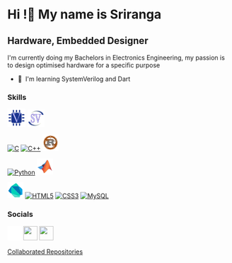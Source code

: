 Hi !👋 My name is Sriranga
=====================================================================================================================================

Hardware, Embedded Designer
------------------------------------

I'm currently doing my Bachelors in Electronics Engineering, my passion is to design optimised hardware for a specific purpose

* 🧠  I'm learning SystemVerilog and Dart

### Skills

<p align="left">
<a href="https://www.xilinx.com/" target="_blank" rel="noreferrer"><img src="https://github.com/vscode-icons/vscode-icons/raw/master/icons/file_type_verilog.svg" width="41" height="41" alt="Verilog" /></a>
<a href="https://www.xilinx.com/" target="_blank" rel="noreferrer"><img src="https://github.com/vscode-icons/vscode-icons/raw/master/icons/file_type_systemverilog.svg" width="39" height="39" alt="SystemVerilog" /></a>
  
<a href="https://docs.microsoft.com/en-us/cpp/?view=msvc-170" target="_blank" rel="noreferrer"><img src="https://raw.githubusercontent.com/danielcranney/readme-generator/main/public/icons/skills/c-colored.svg" width="36" height="36" alt="C" /></a>
<a href="https://docs.microsoft.com/en-us/cpp/?view=msvc-170" target="_blank" rel="noreferrer"><img src="https://raw.githubusercontent.com/danielcranney/readme-generator/main/public/icons/skills/cplusplus-colored.svg" width="36" height="36" alt="C++" /></a>
<a href="https://www.rust-lang.org/" target="_blank" rel="noreferrer"><img src="https://raw.githubusercontent.com/vscode-icons/vscode-icons/master/icons/file_type_rust.svg" width="37" height="37" alt="Rust" /></a>
  
<a href="https://www.python.org/" target="_blank" rel="noreferrer"><img src="https://raw.githubusercontent.com/danielcranney/readme-generator/main/public/icons/skills/python-colored.svg" width="35" height="35" alt="Python" /></a>
<a href="https://www.mathworks.com/products/matlab.html" target="_blank" rel="noreferrer"><img src="https://github.com/vscode-icons/vscode-icons/raw/master/icons/file_type_matlab.svg" width="37" height="37" alt="MATLAB" /></a>

<a href="https://dart.dev/" target="_blank" rel="noreferrer"><img src="https://github.com/vscode-icons/vscode-icons/raw/master/icons/file_type_dartlang.svg" width="36" height="36" alt="Dart" /></a>
<a href="https://developer.mozilla.org/en-US/docs/Glossary/HTML5" target="_blank" rel="noreferrer"><img src="https://raw.githubusercontent.com/danielcranney/readme-generator/main/public/icons/skills/html5-colored.svg" width="36" height="36" alt="HTML5" /></a>
<a href="https://www.w3.org/TR/CSS/#css" target="_blank" rel="noreferrer"><img src="https://raw.githubusercontent.com/danielcranney/readme-generator/main/public/icons/skills/css3-colored.svg" width="36" height="36" alt="CSS3" /></a>
<a href="https://www.mysql.com/" target="_blank" rel="noreferrer"><img src="https://raw.githubusercontent.com/danielcranney/readme-generator/main/public/icons/skills/mysql-colored.svg" width="36" height="36" alt="MySQL" /></a>
</p>

### Socials

<p align="left"> <a href="https://www.github.com/Eloquencere" target="_blank" rel="noreferrer"><img src="https://github.com/Eloquencere/Eloquencere/blob/main/Icons/github-mark-white.svg" width="32" height="32" /></a> <a href="https://www.stackoverflow.com/users/20164314/eloquencer" target="_blank" rel="noreferrer"><img src="https://raw.githubusercontent.com/danielcranney/readme-generator/main/public/icons/socials/stackoverflow.svg" width="32" height="32" /></a> <a href="https://www.linkedin.com/in/srirangarajan-t-m/" target="_blank" rel="noreferrer"><img src="https://raw.githubusercontent.com/danielcranney/readme-generator/main/public/icons/socials/linkedin.svg" width="32" height="32" /></a></p>

[Collaborated Repositories](https://github.com/stars/Eloquencere/lists/collaborated-repositories)

